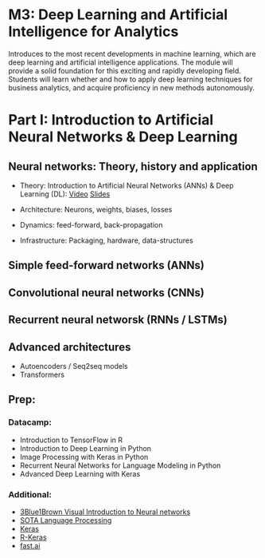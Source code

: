 # M3: Deep Learning and Artificial Intelligence for Analytics
Introduces to the most recent developments in machine learning, which are deep learning and artificial intelligence applications. The module will provide a solid foundation for this exciting and rapidly developing field. Students will learn whether and how to apply deep learning techniques for business analytics, and acquire proficiency in new methods autonomously.

# Part I: Introduction to Artificial Neural Networks & Deep Learning

## Neural networks: Theory, history and application

* Theory: Introduction to Artificial Neural Networks (ANNs) & Deep Learning (DL): [Video](https://www.loom.com/share/418cea49ec694fe4b42e99088bfdbb84) [Slides](https://sds-aau.github.io/SDS-master/M3/notebooks/ANN_intro.html) 

* Architecture: Neurons, weights, biases, losses
* Dynamics: feed-forward, back-propagation
* Infrastructure: Packaging, hardware, data-structures

## Simple feed-forward networks (ANNs)

## Convolutional neural networks (CNNs)

## Recurrent neural networsk (RNNs / LSTMs)

## Advanced architectures
* Autoencoders / Seq2seq models
* Transformers

## Prep:

### Datacamp:

* Introduction to TensorFlow in R
* Introduction to Deep Learning in Python
* Image Processing with Keras in Python
* Recurrent Neural Networks for Language Modeling in Python
* Advanced Deep Learning with Keras

### Additional:

* [3Blue1Brown Visual Introduction to Neural networks](https://www.youtube.com/playlist?list=PLZHQObOWTQDNU6R1_67000Dx_ZCJB-3pi)
* [SOTA Language Processing](https://huggingface.co/)
* [Keras](https://keras.io/)
* [R-Keras](https://keras.rstudio.com/)
* [fast.ai](https://www.fast.ai/)
